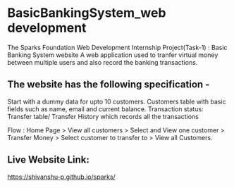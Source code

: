 # BasicBankingSystem_web development
The Sparks Foundation Web Development Internship Project(Task-1) : Basic Banking System website
A web application used to tranfer virtual money between multiple users and also record the banking transactions.

## The website has the following specification -
Start with a dummy data for upto 10 customers.
Customers table with basic fields such as name, email and current balance.
Transaction status:
Transfer table/ Transfer History which records all the transactions

Flow : Home Page > View all customers > Select and View one customer > Transfer Money > Select customer to transfer to > View all Customers.

## Live Website Link:
https://shivanshu-p.github.io/sparks/
